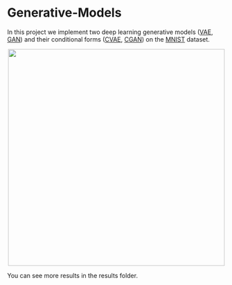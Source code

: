 # Generative-Models
In this project we implement two deep learning generative models ([VAE](https://arxiv.org/abs/1312.6114), [GAN](https://arxiv.org/abs/1406.2661)) and their conditional forms ([CVAE](https://arxiv.org/abs/1611.08568), [CGAN](https://arxiv.org/abs/1411.1784)) on the [MNIST](http://yann.lecun.com/exdb/mnist/) dataset. 

<p align="center"><img src="" width="500"/>

You can see more results in the results folder. 
